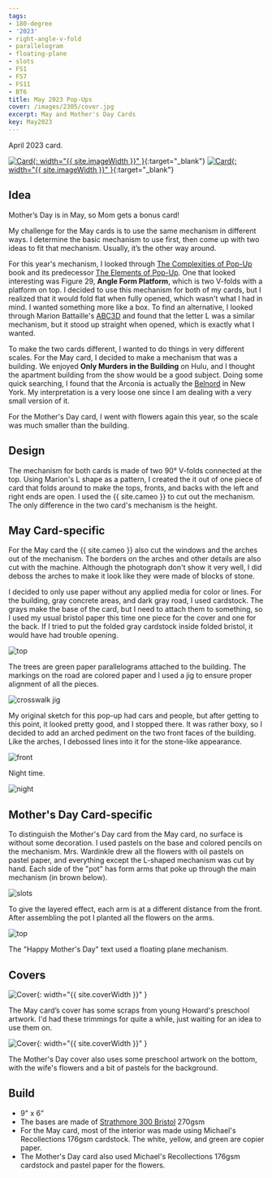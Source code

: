 ```yaml
---
tags:
- 180-degree
- '2023'
- right-angle-v-fold
- parallelogram
- floating-plane
- slots
- FS1
- FS7
- FS11
- BT6
title: May 2023 Pop-Ups
cover: /images/2305/cover.jpg
excerpt: May and Mother's Day Cards
key: May2023
---
```

April 2023 card.

[![Card]({{site.baseurl}}/images/2305/popup.gif){: width="{{ site.imageWidth }}" }](/images/2305/popup.gif "Click to replay in a new tab"){:target="_blank"}
[![Card]({{site.baseurl}}/images/2305/mothers-day.gif){: width="{{ site.imageWidth }}" }](/images/2305/mothers-day.gif "Click to replay in a new tab"){:target="_blank"}

## Idea

Mother’s Day is in May, so Mom gets a bonus card!

My challenge for the May cards is to use the same mechanism in different ways. I determine the basic mechanism to use first, then come up with two ideas to fit that mechanism. Usually, it’s the other way around.

For this year's mechanism, I looked through [The Complexities of Pop-Up](/books.html#the-complexities-of-pop-up) book and its predecessor [The Elements of Pop-Up](/books.html#the-elements-of-pop-up). One that looked interesting was Figure 29, __Angle Form Platform__, which is two V-folds with a platform on top. I decided to use this mechanism for both of my cards, but I realized that it would fold flat when fully opened, which wasn't what I had in mind. I wanted something more like a box. To find an alternative, I looked through Marion Battaille's [ABC3D](/books.html#abc3d)  and found that the letter L was a similar mechanism, but it stood up straight when opened, which is exactly what I wanted.

To make the two cards different, I wanted to do things in very different scales. For the May card, I decided to make a mechanism that was a building. We enjoyed __Only Murders in the Building__ on Hulu, and I thought the apartment building from the show would be a good subject. Doing some quick searching, I found that the Arconia is actually the [Belnord](https://thebelnord.com/) in New York. My interpretation is a very loose one since I am dealing with a very small version of it.

For the Mother's Day card, I went with flowers again this year, so the scale was much smaller than the building.

## Design

The mechanism for both cards is made of two 90&deg; V-folds connected at the top. Using Marion's L shape as a pattern, I created the it out of one piece of card that folds around to make the tops, fronts, and backs with the left and right ends are open. I used the {{ site.cameo }} to cut out the mechanism. The only difference in the two card's mechanism is the height.

## May Card-specific

For the May card the {{ site.cameo }} also cut the windows and the arches out of the mechanism. The borders on the arches and other details are also cut with the machine. Although the photograph don't show it very well, I did deboss the arches to make it look like they were made of blocks of stone.

I decided to only use paper without any applied media for color or lines. For the building, gray concrete areas, and dark gray road, I used cardstock. The grays make the base of the card, but I need to attach them to something, so I used my usual bristol paper this time one piece for the cover and one for the back. If I tried to put the folded gray cardstock inside folded bristol, it would have had trouble opening.

![top](/images/2305/top.jpg)

The trees are green paper parallelograms attached to the building. The markings on the road are colored paper and I used a jig to ensure proper alignment of all the pieces.

![crosswalk jig](/images/2305/crosswalk.jpg)

My original sketch for this pop-up had cars and people, but after getting to this point, it looked pretty good, and I stopped there. It was rather boxy, so I decided to add an arched pediment on the two front faces of the building. Like the arches, I debossed lines into it for the stone-like appearance.

![front](/images/2305/front.jpg)

Night time.

![night](/images/2305/night.jpg)

## Mother's Day Card-specific

To distinguish the Mother's Day card from the May card, no surface is without some decoration. I used pastels on the base and colored pencils on the mechanism. Mrs. Wardinkle drew all the flowers with oil pastels on pastel paper, and everything except the L-shaped mechanism was cut by hand. Each side of the "pot" has form arms that poke up through the main mechanism (in brown below).

![slots](/images/2305/slots.jpg)

To give the layered effect, each arm is at a different distance from the front. After assembling the pot I planted all the flowers on the arms.

![top](/images/2305/mothers-day-top.jpg)

The "Happy Mother's Day" text used a floating plane mechanism.

## Covers

![Cover]({{site.baseurl}}{{page.cover}}){: width="{{ site.coverWidth }}" }

The May card’s cover has some scraps from young Howard's preschool artwork. I'd had these trimmings for quite a while, just waiting for an idea to use them on.

![Cover](/images/2305/mothers-day-cover.jpg){: width="{{ site.coverWidth }}" }

The Mother's Day cover also uses some preschool artwork on the bottom, with the wife's flowers and a bit of pastels for the background.

## Build

- 9" x 6"
- The bases are made of [Strathmore 300 Bristol](/supplies.html#strathmore-300-bristol) 270gsm
- For the May card, most of the interior was made using Michael's Recollections 176gsm cardstock. The white, yellow, and green are copier paper.
- The Mother's Day card also used Michael's Recollections 176gsm cardstock and pastel paper for the flowers.
